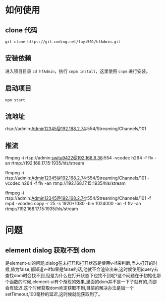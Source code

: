# 如何使用

## clone 代码

`git clone https://git.coding.net/fuyi501/hfAdmin.git`

## 安装依赖

进入项目目录 `cd hfAdmin`，执行 `cnpm install`，这里使用 `cnpm` 进行安装。

## 启动项目

`npm start`

## 流地址

rtsp://admin:Admin12345@192.168.2.74:554/Streaming/Channels/101

## 推流

ffmpeg -i rtsp://admin:swjtu9422@192.168.9.36:554 -vcodec h264 -f flv -an rtmp://192.168.17.15:1935/hls/stream

ffmpeg -i rtsp://admin:Admin12345@192.168.2.74:554/Streaming/Channels/101 -vcodec h264 -f flv -an rtmp://192.168.17.15:1935/hls/stream

ffmpeg -i rtsp://admin:Admin12345@192.168.2.74:554/Streaming/Channels/101 -f mp4 -vcodec copy -r 25 -s 1920*1080 -b:v 1024000 -an -f flv -an rtmp://192.168.17.15:1935/hls/stream


# 问题

## element dialog 获取不到 dom

是element-ui的问题,dialog在未打开和打开状态是使用v-if来判断,当未打开的时候,值为false,都知道v-if如果是false的话,他就不会渲染出来,这时候使用jquery去查找dom时会找不到,但是为什么在打开状态下也找不到呢?这个问题在于初始化那个函数的时候,element-ui有个渐现的效果,里面的dom并不是一下子就有的,而是会有延迟,这个时候获取dom肯定获取不到,目前的解决办法是加一个setTimeout,100毫秒的延迟,这时候就能获取到了。